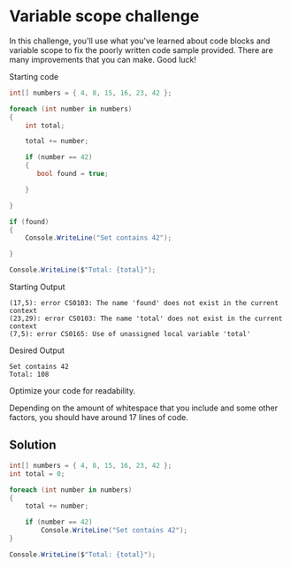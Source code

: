 # Variable scope challenge
In this challenge, you'll use what you've learned about code blocks and variable scope to fix the poorly written code sample provided. 
There are many improvements that you can make. Good luck!

Starting code
```csharp
int[] numbers = { 4, 8, 15, 16, 23, 42 };

foreach (int number in numbers)
{
    int total;

    total += number;

    if (number == 42)
    {
       bool found = true;

    }

}

if (found) 
{
    Console.WriteLine("Set contains 42");

}

Console.WriteLine($"Total: {total}");
```
Starting Output
```
(17,5): error CS0103: The name 'found' does not exist in the current context
(23,29): error CS0103: The name 'total' does not exist in the current context
(7,5): error CS0165: Use of unassigned local variable 'total'
```
Desired Output
```
Set contains 42
Total: 108
```
Optimize your code for readability.

Depending on the amount of whitespace that you include and some other factors, you should have around 17 lines of code.
## Solution
```csharp
int[] numbers = { 4, 8, 15, 16, 23, 42 };
int total = 0;

foreach (int number in numbers)
{
    total += number;

    if (number == 42)
        Console.WriteLine("Set contains 42");
}

Console.WriteLine($"Total: {total}");
```

